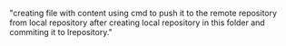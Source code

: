 "creating file with content using cmd to push it to the remote repository from local repository after creating local repository in this folder and commiting it to lrepository."
